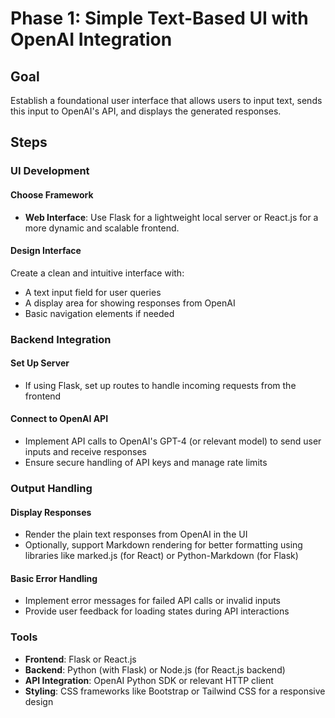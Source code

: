 # Phase 1: Simple Text-Based UI with OpenAI Integration

## Goal
Establish a foundational user interface that allows users to input text, sends this input to OpenAI's API, and displays the generated responses.

## Steps

### UI Development

#### Choose Framework
- **Web Interface**: Use Flask for a lightweight local server or React.js for a more dynamic and scalable frontend.

#### Design Interface
Create a clean and intuitive interface with:
- A text input field for user queries
- A display area for showing responses from OpenAI
- Basic navigation elements if needed

### Backend Integration

#### Set Up Server
- If using Flask, set up routes to handle incoming requests from the frontend

#### Connect to OpenAI API
- Implement API calls to OpenAI's GPT-4 (or relevant model) to send user inputs and receive responses
- Ensure secure handling of API keys and manage rate limits

### Output Handling

#### Display Responses
- Render the plain text responses from OpenAI in the UI
- Optionally, support Markdown rendering for better formatting using libraries like marked.js (for React) or Python-Markdown (for Flask)

#### Basic Error Handling
- Implement error messages for failed API calls or invalid inputs
- Provide user feedback for loading states during API interactions

### Tools
- **Frontend**: Flask or React.js
- **Backend**: Python (with Flask) or Node.js (for React.js backend)
- **API Integration**: OpenAI Python SDK or relevant HTTP client
- **Styling**: CSS frameworks like Bootstrap or Tailwind CSS for a responsive design